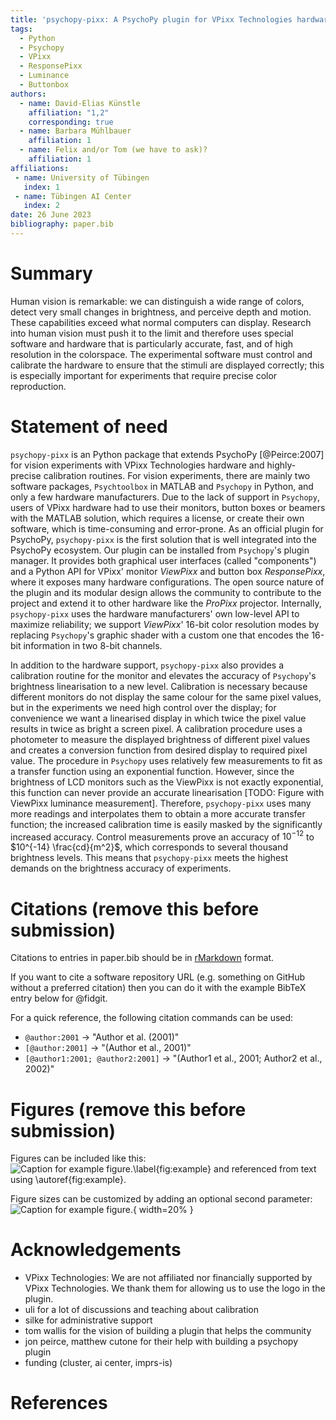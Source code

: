 ```yaml
---
title: 'psychopy-pixx: A PsychoPy plugin for VPixx Technologies hardware with highly-precise calibration'
tags:
  - Python
  - Psychopy
  - VPixx
  - ResponsePixx
  - Luminance
  - Buttonbox
authors:
  - name: David-Elias Künstle
    affiliation: "1,2"
    corresponding: true
  - name: Barbara Mühlbauer
    affiliation: 1
  - name: Felix and/or Tom (we have to ask)?
    affiliation: 1
affiliations:
 - name: University of Tübingen
   index: 1
 - name: Tübingen AI Center
   index: 2
date: 26 June 2023
bibliography: paper.bib
---
```


# Summary

Human vision is remarkable: we can distinguish a wide range of colors, detect
very small changes in brightness, and perceive depth and motion.
These capabilities exceed what normal computers can display.
Research into human vision must push it to the limit and
 therefore uses special software and hardware that is particularly accurate,
 fast, and of high resolution in the colorspace.
The experimental software must control and calibrate the hardware to ensure
that the stimuli are displayed correctly; this is especially important for
experiments that require precise color reproduction.

# Statement of need

`psychopy-pixx` is an Python package that extends PsychoPy [@Peirce:2007] for
vision experiments with VPixx Technologies hardware and highly-precise calibration routines.
For vision experiments, there are mainly two software packages, `Psychtoolbox` in MATLAB and `Psychopy` in Python, and only a few hardware manufacturers.
Due to the lack of support in `Psychopy`, users of VPixx hardware had to use their monitors, button boxes or beamers with the MATLAB solution, which requires a license, or create their own software, which is time-consuming and error-prone.
As an official plugin for PsychoPy, `psychopy-pixx` is the first solution that
is well integrated into the PsychoPy ecosystem. Our plugin can be installed
from `Psychopy`'s plugin manager. It provides both graphical user interfaces (called "components")
and a Python API for VPixx' monitor *ViewPixx* and button box *ResponsePixx*,
where it exposes many hardware configurations.
The open source nature of the plugin and its modular design allows the community to contribute to the project and extend it to other hardware like the *ProPixx* projector.
Internally, `psychopy-pixx` uses the hardware manufacturers' own low-level API to maximize reliability;
we support *ViewPixx*' 16-bit color resolution modes by replacing `Psychopy`'s graphic shader with a custom one that
encodes the 16-bit information in two 8-bit channels.

In addition to the hardware support, `psychopy-pixx` also provides a calibration routine for the monitor
and elevates the accuracy of `Psychopy`'s brightness linearisation to a new level.
Calibration is necessary because different monitors do not display the same colour for the same pixel values, but in the experiments we need high control over the display;
for convenience we want a linearised display in which twice the pixel value results in twice as bright a screen pixel.
A calibration procedure uses a photometer to measure the displayed brightness of different pixel values and creates a conversion function from desired display to required pixel value.
The procedure in `Psychopy` uses relatively few measurements to fit as a transfer function using an exponential function.
However, since the brightness of LCD monitors such as the ViewPixx is not exactly exponential, this function can never provide an accurate linearisation [TODO: Figure with ViewPixx luminance measurement].
Therefore, `psychopy-pixx` uses many more readings and interpolates them to obtain a more accurate transfer function; the increased calibration time is easily masked by the significantly increased accuracy. Control measurements prove an accuracy of $10^{-12}$ to $10^{-14} \frac{cd}{m^2}$, which corresponds to several thousand brightness levels.
This means that `psychopy-pixx` meets the highest demands on the brightness accuracy of experiments.


# Citations (remove this before submission)

Citations to entries in paper.bib should be in
[rMarkdown](http://rmarkdown.rstudio.com/authoring_bibliographies_and_citations.html)
format.

If you want to cite a software repository URL (e.g. something on GitHub without a preferred
citation) then you can do it with the example BibTeX entry below for @fidgit.

For a quick reference, the following citation commands can be used:
- `@author:2001`  ->  "Author et al. (2001)"
- `[@author:2001]` -> "(Author et al., 2001)"
- `[@author1:2001; @author2:2001]` -> "(Author1 et al., 2001; Author2 et al., 2002)"

# Figures (remove this before submission)

Figures can be included like this:
![Caption for example figure.\label{fig:example}](figure.png)
and referenced from text using \autoref{fig:example}.

Figure sizes can be customized by adding an optional second parameter:
![Caption for example figure.](figure.png){ width=20% }

# Acknowledgements

- VPixx Technologies: We are not affiliated nor financially supported by VPixx Technologies. We thank them for allowing us to use the logo in the plugin.
- uli for a lot of discussions and teaching about calibration
- silke for administrative support
- tom wallis for the vision of building a plugin that helps the community
- jon peirce, matthew cutone for their help with building a psychopy plugin
- funding (cluster, ai center, imprs-is)

# References